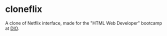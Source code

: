 # cloneflix
A clone of Netflix interface, made for the "HTML Web Developer" bootcamp at [DIO](https://digitalinnovation.one).

